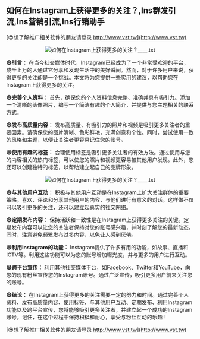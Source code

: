 ## **如何在Instagram上获得更多的关注？,Ins群发引流,Ins营销引流,Ins行销助手**

[😍想了解推广相关软件的朋友请登录 http://www.vst.tw](http://www.vst.tw)

 <center><img src="https://vst.tw/MP4/tuiguang/png/8.png" alt="如何在Instagram上获得更多的关注？____.txt"></center>

**😄引言：**
在当今社交媒体时代，Instagram已经成为了一个非常受欢迎的平台，成千上万的人通过它分享和发现生活中的美好瞬间。然而，对于许多用户来说，获得更多的关注却是一个挑战。本文将为您提供一些实用的建议，以帮助您在Instagram上获得更多的关注。

**😄完善个人资料：**
首先，确保您的个人资料信息完整、准确并具有吸引力。添加一个清晰的头像照片，编写一个简洁有趣的个人简介，并提供与您主题相关的联系方式。

**😄发布高质量内容：**
发布高质量、有吸引力的照片和视频是吸引更多关注者的重要因素。请确保您的图片清晰、色彩鲜艳，充满创意和个性。同时，尝试使用一致的风格和主题，以便让关注者更容易记住您的账号。

**😄使用有趣的标签：**
合理使用标签是吸引更多关注者的有效方法。通过使用与您的内容相关的热门标签，可以使您的照片和视频更容易被其他用户发现。此外，您还可以创建独特的标签，以帮助建立起自己的品牌形象。

 <center><img src="https://vst.tw/MP4/tuiguang/png/4.png" alt="如何在Instagram上获得更多的关注？____.txt"></center>

**😄与其他用户互动：**
积极与其他用户互动是在Instagram上扩大关注群体的重要策略。喜欢、评论和分享其他用户的内容，与他们进行有意义的对话。这样做不仅可以吸引更多的关注，还可以建立起真实的社交网络。

**😄定期发布内容：**
保持活跃和一致性是在Instagram上获得更多关注的关键。定期发布内容可以让您的关注者保持对您的账号感兴趣，并时刻了解您的最新动态。同时，注意避免频繁发布过多内容，以免让人感到厌倦。

**😄利用Instagram的功能：**
Instagram提供了许多有用的功能，如故事、直播和IGTV等。利用这些功能可以为您的账号增加曝光度，并与更多的用户进行互动。

**😄跨平台宣传：**
利用其他社交媒体平台，如Facebook、Twitter和YouTube，向您的现有粉丝宣传您的Instagram账号。通过广泛宣传，吸引更多用户前来关注您的账号。

**😄结论：**
在Instagram上获得更多的关注需要一定的努力和时间。通过完善个人资料、发布高质量内容、使用标签、与其他用户互动、定期发布、利用Instagram功能以及跨平台宣传，您将能够吸引更多关注者，并建立起一个成功的Instagram账号。记住，在这个过程中保持积极和耐心，享受与粉丝互动的乐趣！

[😍想了解推广相关软件的朋友请登录 http://www.vst.tw](http://www.vst.tw)



